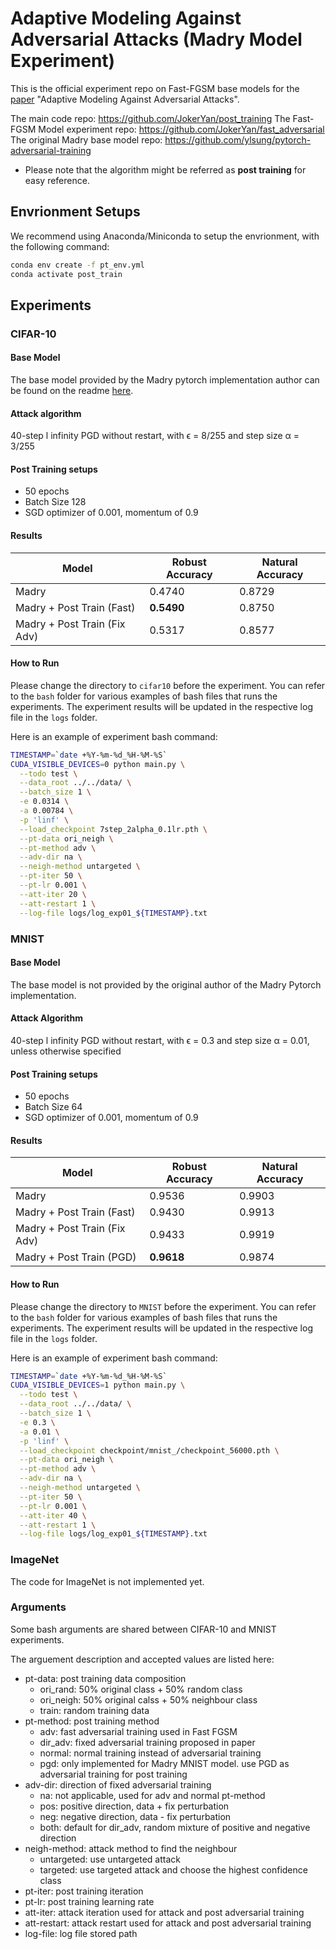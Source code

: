 # Adaptive Modeling Against Adversarial Attacks (Madry Model Experiment)

This is the official experiment repo on Fast-FGSM base models for the [paper](https://arxiv.org/abs/2112.12431) "Adaptive Modeling Against Adversarial Attacks".

The main code repo: https://github.com/JokerYan/post_training
The Fast-FGSM Model experiment repo: https://github.com/JokerYan/fast_adversarial
The original Madry base model repo: https://github.com/ylsung/pytorch-adversarial-training

* Please note that the algorithm might be referred as **post training** for easy reference.

## Envrionment Setups
We recommend using Anaconda/Miniconda to setup the envrionment, with the following command:
```bash
conda env create -f pt_env.yml
conda activate post_train
```

## Experiments

### CIFAR-10
#### Base Model
The base model provided by the Madry pytorch implementation author can be found on the readme [here](https://github.com/ylsung/pytorch-adversarial-training/tree/master/cifar-10).

#### Attack algorithm
40-step l infinity PGD without restart, with ϵ = 8/255 and step size α = 3/255

#### Post Training setups
* 50 epochs
* Batch Size 128
* SGD optimizer of 0.001, momentum of 0.9

#### Results
| Model | Robust Accuracy | Natural Accuracy |
| ----- | --------------- | ---------------- |
| Madry | 0.4740 | 0.8729 |
| Madry + Post Train (Fast) | **0.5490** | 0.8750 |
| Madry + Post Train (Fix Adv) | 0.5317 | 0.8577 |

#### How to Run
Please change the directory to `cifar10` before the experiment.
You can refer to the `bash` folder for various examples of bash files that runs the experiments. 
The experiment results will be updated in the respective log file in the `logs` folder.

Here is an example of experiment bash command:
```bash
TIMESTAMP=`date +%Y-%m-%d_%H-%M-%S`
CUDA_VISIBLE_DEVICES=0 python main.py \
  --todo test \
  --data_root ../../data/ \
  --batch_size 1 \
  -e 0.0314 \
  -a 0.00784 \
  -p 'linf' \
  --load_checkpoint 7step_2alpha_0.1lr.pth \
  --pt-data ori_neigh \
  --pt-method adv \
  --adv-dir na \
  --neigh-method untargeted \
  --pt-iter 50 \
  --pt-lr 0.001 \
  --att-iter 20 \
  --att-restart 1 \
  --log-file logs/log_exp01_${TIMESTAMP}.txt
```

### MNIST
#### Base Model
The base model is not provided by the original author of the Madry Pytorch implementation.

#### Attack Algorithm
40-step l infinity PGD without restart, with ϵ = 0.3 and step size α = 0.01, unless otherwise specified

#### Post Training setups
* 50 epochs
* Batch Size 64
* SGD optimizer of 0.001, momentum of 0.9

#### Results
| Model | Robust Accuracy | Natural Accuracy |
| ----- | --------------- | ---------------- |
| Madry | 0.9536 | 0.9903 |
| Madry + Post Train (Fast) | 0.9430 | 0.9913 |
| Madry + Post Train (Fix Adv) | 0.9433 | 0.9919 |
| Madry + Post Train (PGD) | **0.9618** | 0.9874 |

#### How to Run
Please change the directory to `MNIST` before the experiment.
You can refer to the `bash` folder for various examples of bash files that runs the experiments. 
The experiment results will be updated in the respective log file in the `logs` folder.

Here is an example of experiment bash command:
```bash
TIMESTAMP=`date +%Y-%m-%d_%H-%M-%S`
CUDA_VISIBLE_DEVICES=1 python main.py \
  --todo test \
  --data_root ../../data/ \
  --batch_size 1 \
  -e 0.3 \
  -a 0.01 \
  -p 'linf' \
  --load_checkpoint checkpoint/mnist_/checkpoint_56000.pth \
  --pt-data ori_neigh \
  --pt-method adv \
  --adv-dir na \
  --neigh-method untargeted \
  --pt-iter 50 \
  --pt-lr 0.001 \
  --att-iter 40 \
  --att-restart 1 \
  --log-file logs/log_exp01_${TIMESTAMP}.txt
```

### ImageNet
The code for ImageNet is not implemented yet.
  
### Arguments
Some bash arguments are shared between CIFAR-10 and MNIST experiments.

The arguement description and accepted values are listed here:
* pt-data: post training data composition
  - ori_rand: 50% original class + 50% random class
  - ori_neigh: 50% original calss + 50% neighbour class
  - train: random training data
* pt-method: post training method
  - adv: fast adversarial training used in Fast FGSM
  - dir_adv: fixed adversarial training proposed in paper
  - normal: normal training instead of adversarial training
  - pgd: only implemented for Madry MNIST model. use PGD as adversarial training for post training
* adv-dir: direction of fixed adversarial training
  - na: not applicable, used for adv and normal pt-method
  - pos: positive direction, data + fix perturbation
  - neg: negative direction, data - fix perturbation
  - both: default for dir_adv, random mixture of positive and negative direction
* neigh-method: attack method to find the neighbour
  - untargeted: use untargeted attack
  - targeted: use targeted attack and choose the highest confidence class
* pt-iter: post training iteration
* pt-lr: post training learning rate
* att-iter: attack iteration used for attack and post adversarial training
* att-restart: attack restart used for attack and post adversarial training
* log-file: log file stored path
